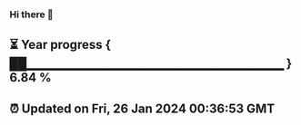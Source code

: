### Hi there 👋
⏳ Year progress { ██▁▁▁▁▁▁▁▁▁▁▁▁▁▁▁▁▁▁▁▁▁▁▁▁▁▁▁▁ } 6.84 %
---
⏰ Updated on Fri, 26 Jan 2024 00:36:53 GMT
---
